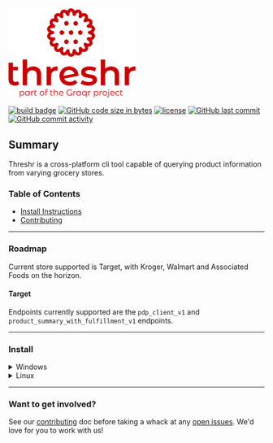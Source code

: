 <img src="Threshr-header.svg" alt="Threshr - The Target Grocery Harvester" width="250">

[![build badge]][build link]
[![GitHub code size in bytes]][download link]
[![license]][license file]
[![GitHub last commit]][commit history]
[![GitHub commit activity]][commit frequency]

## Summary

Threshr is a cross-platform cli tool capable of querying product information from varying grocery stores.

### Table of Contents

- [Install Instructions](#install)
- [Contributing](#want-to-get-involved)

___

### Roadmap

Current store supported is Target, with Kroger, Walmart and Associated Foods on the horizon.

#### Target

Endpoints currently supported are the `pdp_client_v1` and `product_summary_with_fulfillment_v1` endpoints.
___
### Install

<details><summary>Windows</summary>
    <ol>
        <li>Download latest windows <a href="https://github.com/Graqr/Threshr/releases/latest">binary</a></li>
        <li>Move executable to dedicated directory, ie <code>C:\Program Files\threshr\</code></li>
        <li>Add directory to your PATH</li>

```PowerShell
"C:\Program Files\threshr\" |
if (!($env:Path -like "*$_*"))
{
    $env:Path = "$( $env:Path );$_"
}
```

</ol>
</details>

<details><summary>Linux</summary>
<ol>
        <li>Download latest linux <a href="https://github.com/Graqr/Threshr/releases/latest">binary</a></li>
        <li>Add to <code>$HOME\bin\</code> directory</li>
</ol>
</details>

___

### Want to get involved?

See our [contributing] doc before taking a whack at any [open issues]. We'd love for you to work with us!


[build badge]:https://img.shields.io/github/actions/workflow/status/Graqr/Threshr/maven.yml?style=plastic&logo=github&label=Github%20CI%20with%20Maven&link=https%3A%2F%2Fgithub.com%2FGraqr%2FThreshr%2Factions%20build-status%20

[build link]:https://github.com/Graqr/Threshr/actions/workflows/maven.yml

[open issues]:https://github.com/Graqr/Threshr/issues"open-issues"

[contributing]:Contributing.md

[GitHub code size in bytes]:https://img.shields.io/github/languages/code-size/Graqr/Threshr?style=plastic%20project-size%20

[download link]:https://github.com/Graqr/Threshr/archive/refs/heads/main.zip

[license]:https://img.shields.io/github/license/Graqr/Threshr?style=plastic"GPL-3-License"

[license file]:LICENSE

[GitHub last commit]:https://img.shields.io/github/last-commit/Graqr/Threshr/main?style=plastic%20most-recent-commit

[commit history]:https://github.com/Graqr/Threshr/commits/main

[GitHub commit activity]:https://img.shields.io/github/commit-activity/y/Graqr/Threshr?style=plastic"commit-frequency"

[commit frequency]:https://github.com/Graqr/Threshr/graphs/code-frequency
